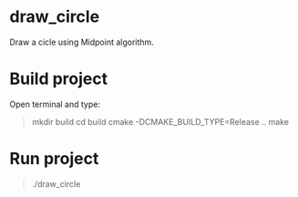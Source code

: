 # draw_circle
Draw a cicle using Midpoint algorithm.
# Build project
Open terminal and type:
> mkdir build
> cd build
> cmake -DCMAKE_BUILD_TYPE=Release ..
> make
# Run project
> ./draw_circle
